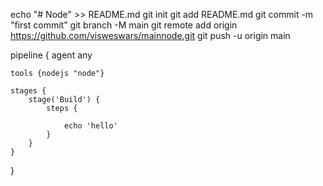 echo "# Node" >> README.md
git init
git add README.md
git commit -m "first commit"
git branch -M main
git remote add origin https://github.com/visweswars/mainnode.git
git push -u origin main

pipeline {
    agent any
    
    tools {nodejs "node"} 
    
    stages {
        stage('Build') {
            steps {
                
                echo 'hello'
            }
        }
    }
}

